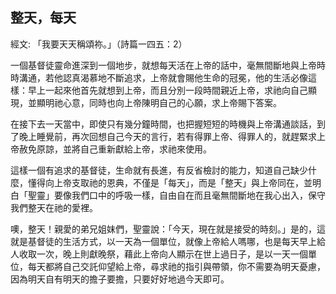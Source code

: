 ## 整天，每天 ##

經文: 「我要天天稱頌祢。」（詩篇一四五：2）



一個基督徒靈命進深到一個地步，就想每天活在上帝的話中，毫無間斷地與上帝時時溝通，若他認真渴慕地不斷追求，上帝就會賜他生命的冠冕，他的生活必像這樣：早上一起來他首先就想到上帝，而且分別一段時間親近上帝，求祂向自己顯現，並顯明祂心意，同時也向上帝陳明自己的心願，求上帝賜下答案。

在接下去一天當中，即使只有幾分鐘時間，也把握短短的時機與上帝溝通談話，到了晚上睡覺前，再次回想自己今天的言行，若有得罪上帝、得罪人的，就趕緊求上帝赦免原諒，並將自己重新獻給上帝，求祂來使用。

這樣一個有追求的基督徒，生命就有長進，有反省檢討的能力，知道自己缺少什麼，懂得向上帝支取祂的恩典，不僅是「每天」，而是「整天」與上帝同在，並明白「聖靈」要像我們口中的呼吸一樣，自由自在而且毫無間斷地在我心出入，保守我們整天在祂的愛裡。

噢，整天！親愛的弟兄姐妺們，聖靈說：「今天，現在就是接受的時刻。」是的，這就是基督徒的生活方式，以一天為一個單位，就像上帝給人嗎哪，也是每天早上給人收取一次，晚上則獻晚祭，藉此上帝向人顯示在世上過日子，是以一天一個單位，每天都將自己交託仰望給上帝，尋求祂的指引與帶領，你不需要為明天憂慮，因為明天自有明天的擔子要擔，只要好好地過今天即可。